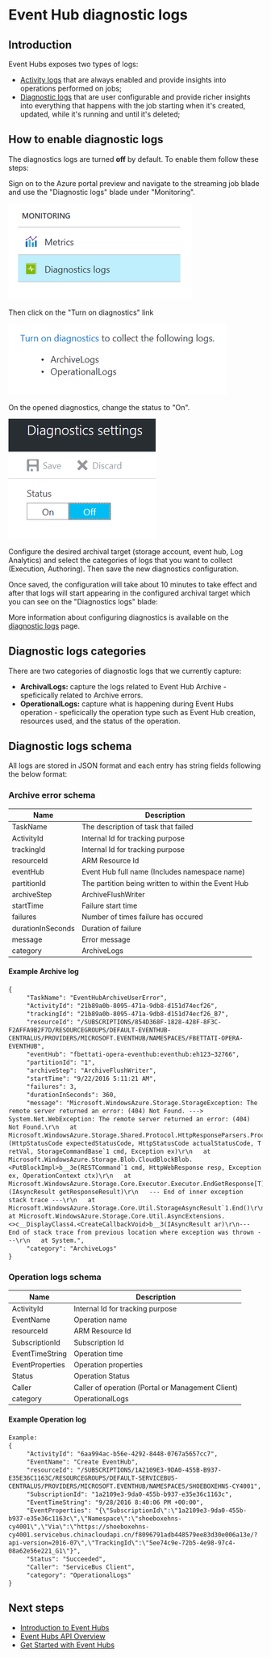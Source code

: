 <properties
    pageTitle="Azure Event Hubs diagnostic logs | Azure"
    description="Learn how to analyze diagnostic logs from Event Hubs in Azure."
    keywords=""
    documentationcenter=""
    services="event-hubs"
    author="banisadr"
    manager=""
    editor="" />
<tags
    ms.assetid=""
    ms.service="event-hubs"
    ms.devlang="na"
    ms.topic="article"
    ms.tgt_pltfrm="na"
    ms.workload="data-services"
    ms.date="02/01/2017"
    wacn.date=""
    ms.author="babanisa" />

# Event Hub diagnostic logs

## Introduction
Event Hubs exposes two types of logs: 
* [Activity logs](/documentation/articles/monitoring-overview-activity-logs/) that are always enabled and provide insights into operations performed on jobs;
* [Diagnostic logs](/documentation/articles/monitoring-overview-of-diagnostic-logs/) that are user configurable and provide richer insights into everything that happens with the job starting when it's created, updated, while it's running and until it's deleted;

## How to enable diagnostic logs
The diagnostics logs are turned **off** by default. To enable them follow these steps:

Sign on to the Azure portal preview and navigate to the streaming job blade and use the "Diagnostic logs" blade under "Monitoring".

![blade navigation to diagnostic logs](./media/event-hubs-diagnostic-logs/image1.png)  

Then click on the "Turn on diagnostics" link

![turn on diagnostic logs](./media/event-hubs-diagnostic-logs/image2.png)

On the opened diagnostics, change the status to "On".

![change status diagnostic logs](./media/event-hubs-diagnostic-logs/image3.png)

Configure the desired archival target (storage account, event hub, Log Analytics) and select the categories of logs that you want to collect (Execution, Authoring). Then save the new diagnostics configuration.

Once saved, the configuration will take about 10 minutes to take effect and after that logs will start appearing in the configured archival target which you can see on the "Diagnostics logs" blade:

More information about configuring diagnostics is available on the [diagnostic logs](https://docs.microsoft.com/azure/monitoring-and-diagnostics/monitoring-overview-of-diagnostic-logs) page.

## Diagnostic logs categories
There are two categories of diagnostic logs that we currently capture:

* **ArchivalLogs:** capture the logs related to Event Hub Archive - speficically related to Archive errors.
* **OperationalLogs:** capture what is happening during Event Hubs operation - speficically the operation type such as Event Hub creation, resources used, and the status of the operation.

## Diagnostic logs schema
All logs are stored in JSON format and each entry has string fields following the below format:

### Archive error schema
Name | Description
------- | -------
TaskName | The description of task that failed
ActivityId | Internal Id for tracking purpose
trackingId | Internal Id for tracking purpose
resourceId | ARM Resource Id
eventHub | Event Hub full name (Includes namespace name)
partitionId | The partition being written to within the Event Hub
archiveStep | ArchiveFlushWriter
startTime | Failure start time
failures | Number of times failure has occured
durationInSeconds | Duration of failure
message | Error message
category | ArchiveLogs

#### Example Archive log

    {
         "TaskName": "EventHubArchiveUserError",
         "ActivityId": "21b89a0b-8095-471a-9db8-d151d74ecf26",
         "trackingId": "21b89a0b-8095-471a-9db8-d151d74ecf26_B7",
         "resourceId": "/SUBSCRIPTIONS/854D368F-1828-428F-8F3C-F2AFFA9B2F7D/RESOURCEGROUPS/DEFAULT-EVENTHUB-CENTRALUS/PROVIDERS/MICROSOFT.EVENTHUB/NAMESPACES/FBETTATI-OPERA-EVENTHUB",
         "eventHub": "fbettati-opera-eventhub:eventhub:eh123~32766",
         "partitionId": "1",
         "archiveStep": "ArchiveFlushWriter",
         "startTime": "9/22/2016 5:11:21 AM",
         "failures": 3,
         "durationInSeconds": 360,
         "message": "Microsoft.WindowsAzure.Storage.StorageException: The remote server returned an error: (404) Not Found. ---> System.Net.WebException: The remote server returned an error: (404) Not Found.\r\n   at Microsoft.WindowsAzure.Storage.Shared.Protocol.HttpResponseParsers.ProcessExpectedStatusCodeNoException[T](HttpStatusCode expectedStatusCode, HttpStatusCode actualStatusCode, T retVal, StorageCommandBase`1 cmd, Exception ex)\r\n   at Microsoft.WindowsAzure.Storage.Blob.CloudBlockBlob.<PutBlockImpl>b__3e(RESTCommand`1 cmd, HttpWebResponse resp, Exception ex, OperationContext ctx)\r\n   at Microsoft.WindowsAzure.Storage.Core.Executor.Executor.EndGetResponse[T](IAsyncResult getResponseResult)\r\n   --- End of inner exception stack trace ---\r\n   at Microsoft.WindowsAzure.Storage.Core.Util.StorageAsyncResult`1.End()\r\n   at Microsoft.WindowsAzure.Storage.Core.Util.AsyncExtensions.<>c__DisplayClass4.<CreateCallbackVoid>b__3(IAsyncResult ar)\r\n--- End of stack trace from previous location where exception was thrown ---\r\n   at System.",
         "category": "ArchiveLogs"
    }

### Operation logs schema
Name | Description
------- | -------
ActivityId | Internal Id for tracking purpose
EventName | Operation name			 
resourceId | ARM Resource Id
SubscriptionId | Subscription Id
EventTimeString | Operation time
EventProperties | Operation properties
Status | Operation Status
Caller | Caller of operation (Portal or Management Client)
category | OperationalLogs

#### Example Operation log

    Example: 
    {
         "ActivityId": "6aa994ac-b56e-4292-8448-0767a5657cc7",
         "EventName": "Create EventHub",
         "resourceId": "/SUBSCRIPTIONS/1A2109E3-9DA0-455B-B937-E35E36C1163C/RESOURCEGROUPS/DEFAULT-SERVICEBUS-CENTRALUS/PROVIDERS/MICROSOFT.EVENTHUB/NAMESPACES/SHOEBOXEHNS-CY4001",
         "SubscriptionId": "1a2109e3-9da0-455b-b937-e35e36c1163c",
         "EventTimeString": "9/28/2016 8:40:06 PM +00:00",
         "EventProperties": "{\"SubscriptionId\":\"1a2109e3-9da0-455b-b937-e35e36c1163c\",\"Namespace\":\"shoeboxehns-cy4001\",\"Via\":\"https://shoeboxehns-cy4001.servicebus.chinacloudapi.cn/f8096791adb448579ee83d30e006a13e/?api-version=2016-07\",\"TrackingId\":\"5ee74c9e-72b5-4e98-97c4-08a62e56e221_G1\"}",
         "Status": "Succeeded",
         "Caller": "ServiceBus Client",
         "category": "OperationalLogs"
    }

## Next steps
* [Introduction to Event Hubs](/documentation/articles/event-hubs-what-is-event-hubs/)
* [Event Hubs API Overview](/documentation/articles/event-hubs-api-overview/)
* [Get Started with Event Hubs](/documentation/articles/event-hubs-csharp-ephcs-getstarted/)